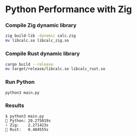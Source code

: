 # Python Performance with Zig

### Compile Zig dynamic library

```bash
zig build-lib -dynamic calc.zig
mv libcalc.so libcalc_zig.so
```

### Compile Rust dynamic library

```bash
cargo build --release
mv target/release/libcalc.so libcalc_rust.so
```

### Run Python

```bash
python3 main.py
```

### Results

```
$ python3 main.py
🐍 Python: 20.275019s
⚡ Zig:    2.271423s
🦀 Rust:   0.484555s
```
